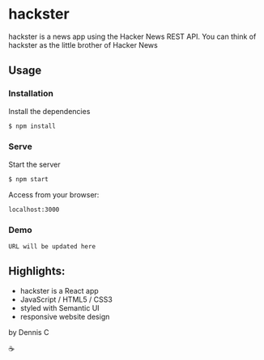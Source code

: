 # hackster

hackster is a news app using the Hacker News REST API. You can think of hackster as the little brother of Hacker News

## Usage

### Installation

Install the dependencies

```sh
$ npm install
```

### Serve

Start the server

```sh
$ npm start
```

Access from your browser:

```
localhost:3000
```

### Demo

```
URL will be updated here
```

## Highlights:

* hackster is a React app
* JavaScript / HTML5 / CSS3
* styled with Semantic UI
* responsive website design

by Dennis C

:coffee:
